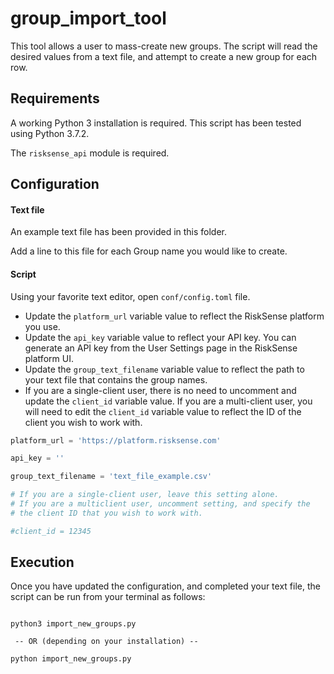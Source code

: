 # group_import_tool

This tool allows a user to mass-create new groups.  The script will read the desired values
from a text file, and attempt to create a new group for each row.


## Requirements
A working Python 3 installation is required.  This script has been tested using Python 3.7.2.

The `risksense_api` module is required.


## Configuration
#### Text file
An example text file has been provided in this folder.

Add a line to this file for each Group name you would like to create.


#### Script
Using your favorite text editor, open `conf/config.toml` file.  
* Update the `platform_url` variable value to reflect the RiskSense platform you use.
* Update the `api_key` variable value to reflect your API key.  You can generate an API key from the User Settings page
  in the RiskSense platform UI.
* Update the `group_text_filename` variable value to reflect the path to your text file that contains the group names.
* If you are a single-client user, there is no need to uncomment and update the `client_id` variable value.  If you are a multi-client
  user, you will need to edit the `client_id` variable value to reflect the ID of the client you wish to work with.


```python
platform_url = 'https://platform.risksense.com'

api_key = ''

group_text_filename = 'text_file_example.csv'

# If you are a single-client user, leave this setting alone.
# If you are a multiclient user, uncomment setting, and specify the
# the client ID that you wish to work with.

#client_id = 12345
```

## Execution
Once you have updated the configuration, and completed your text file, the script can be run from your
terminal as follows:

```commandline

python3 import_new_groups.py

 -- OR (depending on your installation) --

python import_new_groups.py

```
